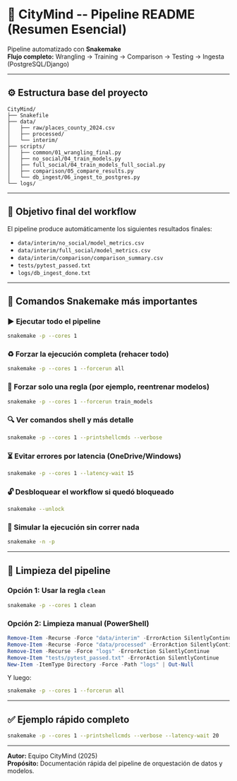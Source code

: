 # 🧠 CityMind -- Pipeline README (Resumen Esencial)

Pipeline automatizado con **Snakemake**\
**Flujo completo:** Wrangling → Training → Comparison → Testing →
Ingesta (PostgreSQL/Django)

------------------------------------------------------------------------

## ⚙️ Estructura base del proyecto

    CityMind/
    ├── Snakefile
    ├── data/
    │   ├── raw/places_county_2024.csv
    │   ├── processed/
    │   └── interim/
    ├── scripts/
    │   ├── common/01_wrangling_final.py
    │   ├── no_social/04_train_models.py
    │   ├── full_social/04_train_models_full_social.py
    │   ├── comparison/05_compare_results.py
    │   └── db_ingest/06_ingest_to_postgres.py
    └── logs/

------------------------------------------------------------------------

## 🚀 Objetivo final del workflow

El pipeline produce automáticamente los siguientes resultados finales:

-   `data/interim/no_social/model_metrics.csv`
-   `data/interim/full_social/model_metrics.csv`
-   `data/interim/comparison/comparison_summary.csv`
-   `tests/pytest_passed.txt`
-   `logs/db_ingest_done.txt`

------------------------------------------------------------------------

## 🔧 Comandos Snakemake más importantes

### ▶️ Ejecutar todo el pipeline

``` bash
snakemake -p --cores 1
```

### ♻️ Forzar la ejecución completa (rehacer todo)

``` bash
snakemake -p --cores 1 --forcerun all
```

### 🎯 Forzar solo una regla (por ejemplo, reentrenar modelos)

``` bash
snakemake -p --cores 1 --forcerun train_models
```

### 🔍 Ver comandos shell y más detalle

``` bash
snakemake -p --cores 1 --printshellcmds --verbose
```

### ⏳ Evitar errores por latencia (OneDrive/Windows)

``` bash
snakemake -p --cores 1 --latency-wait 15
```

### 🔓 Desbloquear el workflow si quedó bloqueado

``` bash
snakemake --unlock
```

### 🧪 Simular la ejecución sin correr nada

``` bash
snakemake -n -p
```

------------------------------------------------------------------------

## 🧹 Limpieza del pipeline

### Opción 1: Usar la regla `clean`

``` bash
snakemake -p --cores 1 clean
```

### Opción 2: Limpieza manual (PowerShell)

``` powershell
Remove-Item -Recurse -Force "data/interim" -ErrorAction SilentlyContinue
Remove-Item -Recurse -Force "data/processed" -ErrorAction SilentlyContinue
Remove-Item -Recurse -Force "logs" -ErrorAction SilentlyContinue
Remove-Item "tests/pytest_passed.txt" -ErrorAction SilentlyContinue
New-Item -ItemType Directory -Force -Path "logs" | Out-Null
```

Y luego:

``` bash
snakemake -p --cores 1 --forcerun all
```

------------------------------------------------------------------------

## ✅ Ejemplo rápido completo

``` bash
snakemake -p --cores 1 --printshellcmds --verbose --latency-wait 20
```

------------------------------------------------------------------------

**Autor:** Equipo CityMind (2025)\
**Propósito:** Documentación rápida del pipeline de orquestación de
datos y modelos.
